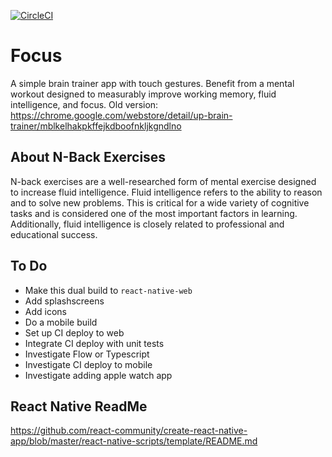 [![CircleCI](https://circleci.com/gh/benshope/focus.svg?style=shield)](https://circleci.com/gh/benshope/focus)

# Focus
A simple brain trainer app with touch gestures.  Benefit from a mental workout designed to measurably improve working memory, fluid intelligence, and focus.
Old version: https://chrome.google.com/webstore/detail/up-brain-trainer/mblkelhakpkffejkdboofnkljkgndlno

## About N-Back Exercises
N-back exercises are a well-researched form of mental exercise designed to increase fluid intelligence.  Fluid intelligence refers to the ability to reason and to solve new problems. This is critical for a wide variety of cognitive tasks and is considered one of the most important factors in learning. Additionally, fluid intelligence is closely related to professional and educational success.

## To Do ##
- Make this dual build to `react-native-web`
- Add splashscreens
- Add icons
- Do a mobile build
- Set up CI deploy to web
- Integrate CI deploy with unit tests
- Investigate Flow or Typescript
- Investigate CI deploy to mobile
- Investigate adding apple watch app

## React Native ReadMe 
https://github.com/react-community/create-react-native-app/blob/master/react-native-scripts/template/README.md
